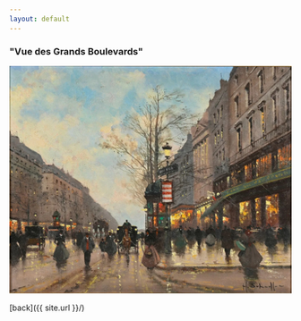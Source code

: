 ```yaml
---
layout: default
---
```

### "Vue des Grands Boulevards"

![Branching](/assets/vue_des_grands_boulevards.jpg)

[back]({{ site.url }}/)